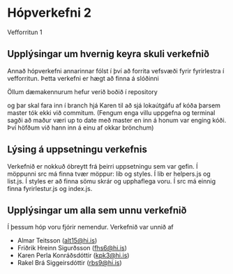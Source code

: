 # Hópverkefni 2
Vefforritun 1

## Upplýsingar um hvernig keyra skuli verkefnið

Annað hópverkefni annarinnar fólst í því að forrita vefsvæði fyrir fyrirlestra í vefforritun. Þetta verkefni er hægt að finna á slóðinni 

Öllum dæmakennurum hefur verið boðið í repository 

 og þar skal fara inn í branch hjá Karen til að sjá lokaútgáfu af kóða þarsem master tók ekki við commitum.
(Fengum enga villu uppgefna og terminal sagði að maður væri up to date með master en inn á honum var enging kóði. Því höfðum við hann inn á einu af okkar brönchum)

## Lýsing á uppsetningu verkefnis 

Verkefnið er nokkuð óbreytt frá þeirri uppsetningu sem var gefin. Í möppunni src má finna tvær möppur: lib og styles. Í lib er helpers.js og list.js. Í styles er að finna sömu skrár og upphaflega voru. Í src má einnig finna fyrirlestur.js og index.js. 

## Upplýsingar um alla sem unnu verkefnið

Í þessum hóp voru fjórir nemendur. Verkefnið var unnið af 

- Almar Teitsson (alt15@hi.is)
- Friðrik Hreinn Sigurðsson (fhs6@hi.is)
- Karen Perla Konráðsdóttir (kpk3@hi.is)
- Rakel Brá Siggeirsdóttir (rbs9@hi.is)




